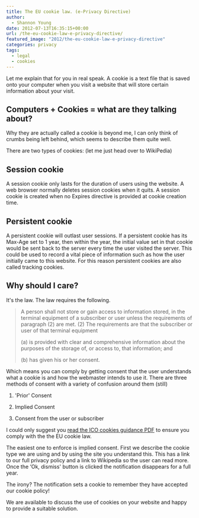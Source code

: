 ```yaml
---
title: The EU cookie law. (e-Privacy Directive)
author:
  - Shannon Young
date: 2012-07-13T16:35:15+00:00
url: /the-eu-cookie-law-e-privacy-directive/
featured_image: "2012/the-eu-cookie-law-e-privacy-directive"
categories: privacy
tags:
  - legal
  - cookies
---
```

Let me explain that for you in real speak. A cookie is a text file that is saved onto your computer when you visit a website that will store certain information about your visit.
<!--more--> 
## Computers + Cookies = what are they talking about?

Why they are actually called a cookie is beyond me, I can only think of crumbs being left behind, which seems to describe them quite well.

There are two types of cookies: (let me just head over to WikiPedia)

## Session cookie

A session cookie only lasts for the duration of users using the website. A web browser normally deletes session cookies when it quits. A session cookie is created when no Expires directive is provided at cookie creation time.

## Persistent cookie

A persistent cookie will outlast user sessions. If a persistent cookie has its Max-Age set to 1 year, then within the year, the initial value set in that cookie would be sent back to the server every time the user visited the server. This could be used to record a vital piece of information such as how the user initially came to this website. For this reason persistent cookies are also called tracking cookies.

## Why should I care?

It's the law. The law requires the following.

> A person shall not store or gain access to information stored, in the terminal equipment of a subscriber or user unless the requirements of paragraph (2) are met. (2) The requirements are that the subscriber or user of that terminal equipment
> 
> (a) is provided with clear and comprehensive information about the purposes of the storage of, or access to, that information; and
> 
> (b) has given his or her consent.

Which means you can comply by getting consent that the user understands what a cookie is and how the webmaster intends to use it. There are three methods of consent with a variety of confusion around them (still)

1. 'Prior' Consent

2. Implied Consent

3. Consent from the user or subscriber

I could only suggest you [read the ICO cookies guidance PDF][1] to ensure you comply with the the EU cookie law.

The easiest one to enforce is implied consent. First we describe the cookie type we are using and by using the site you understand this. This has a link to our full privacy policy and a link to Wikipedia so the user can read more. Once the &#8216;Ok, dismiss' button is clicked the notification disappears for a full year.

The irony? The notification sets a cookie to remember they have accepted our cookie policy!

We are available to discuss the use of cookies on your website and happy to provide a suitable solution.

[1]: https://www.ico.gov.uk/news/blog/2012/~/media/documents/library/Privacy_and_electronic/Practical_application/cookies_guidance_v3.ashx